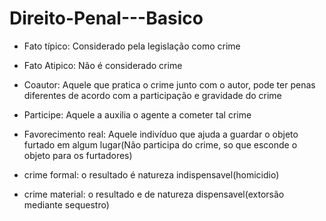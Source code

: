 # Direito-Penal---Basico



- Fato típico: Considerado pela legislação como crime
- Fato Atipico: Não é considerado crime

- Coautor: Aquele que pratica o crime junto com o autor, pode ter penas diferentes de acordo com a participação e gravidade do crime
- Participe: Aquele a auxilia o agente a cometer tal crime
- Favorecimento real: Aquele indivíduo que ajuda a guardar o objeto furtado em algum lugar(Não participa do crime, so que esconde o objeto para os furtadores)

- crime formal: o resultado é natureza indispensavel(homicidio)
- crime material: o resultado e de natureza dispensavel(extorsão mediante sequestro)

